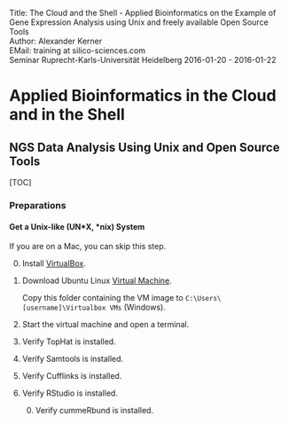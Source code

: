 Title: The Cloud and the Shell - Applied Bioinformatics on the Example of Gene Expression Analysis using Unix and freely available Open Source Tools</br>
Author: Alexander Kerner</br>
EMail: training at silico-sciences.com</br>
Seminar Ruprecht-Karls-Universität Heidelberg 2016-01-20 - 2016-01-22

# Applied Bioinformatics in the Cloud and in the Shell

## NGS Data Analysis Using Unix and Open Source Tools

[TOC]

### Preparations

#### Get a Unix-like (UN*X, *nix) System

If you are on a Mac, you can skip this step.

0. Install [VirtualBox](https://www.virtualbox.org/).

0. Download Ubuntu Linux [Virtual Machine](ftp://public:public@silico-sciences.com:/VM).

    Copy this folder containing the VM image to `C:\Users\[username]\Virtualbox VMs` (Windows).
    
0. Start the virtual machine and open a terminal.

0. Verify TopHat is installed.

0. Verify Samtools is installed.

0. Verify Cufflinks is installed.

0. Verify RStudio is installed.

    0. Verify cummeRbund is installed.


